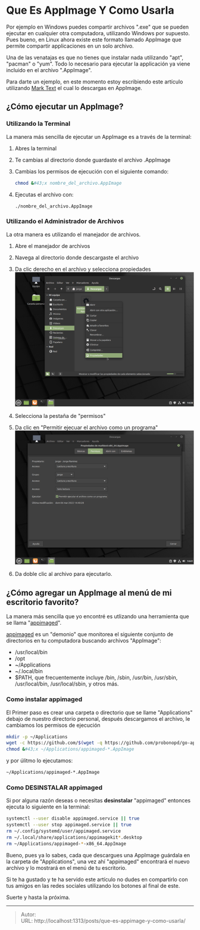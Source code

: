 # Que Es AppImage Y Como Usarla


Por ejemplo en Windows puedes compartir archivos &#34;.exe&#34; que se pueden ejecutar en cualquier otra computadora, utilizando Windows por supuesto. Pues bueno, en Linux ahora existe este formato llamado AppImage que permite compartir applicaciones en un solo archivo.

Una de las venatajas es que no tienes que instalar nada utilizando &#34;apt&#34;, &#34;pacman&#34; o &#34;yum&#34;. Todo lo necesario para ejecutar la applicación ya viene incluido en el archivo &#34;.AppImage&#34;.

Para darte un ejemplo, en este momento estoy escribiendo este artículo utilizando [Mark Text](https://marktext.app/) el cual lo descargas en AppImage.

## ¿Cómo ejecutar un AppImage?

### Utilizando la Terminal

La manera más sencilla de ejecutar un AppImage es a través de la terminal:

1. Abres la terminal

2. Te cambias al directorio donde guardaste el archivo .AppImage

3. Cambias los permisos de ejecución con el siguiente comando:
   
   ```bash
   chmod &#43;x nombre_del_archivo.AppImage
   ```

4. Ejecutas el archivo con:
   
   ```bash
   ./nombre_del_archivo.AppImage
   ```

### Utilizando el Administrador de Archivos

La otra manera es utilizando el manejador de archivos.

1. Abre el manejador de archivos

2. Navega al directorio donde descargaste el archivo

3. Da clic derecho en el archivo y selecciona propiedades
   ![imagen aqui](/images/posts/appimage/appimage-cambiar-propiedades.png)

4. Selecciona la pestaña de &#34;permisos&#34;

5. Da clic en &#34;Permitir ejecuar el archivo como un programa&#34;
   ![](/images/posts/appimage/appimage-permitir-ehjecutar-archivo.png)

6. Da doble clic al archivo para ejecutarlo.

## ¿Cómo agregar un AppImage al menú de mi escritorio favorito?

La manera más sencilla que yo encontré es utlizando una herramienta que se llama &#34;[appimaged](https://github.com/probonopd/go-appimage/blob/master/src/appimaged/README.md)&#34;. 

[appimaged](https://github.com/probonopd/go-appimage/blob/master/src/appimaged/README.md) es un &#34;demonio&#34; que monitorea el siguiente conjunto de directorios en tu computadora buscando archivos &#34;AppImage&#34;:

- /usr/local/bin
- /opt
- ~/Applications
- ~/.local/bin
- $PATH, que frecuentemente incluye /bin, /sbin, /usr/bin, /usr/sbin, /usr/local/bin, /usr/local/sbin, y otros más.

### Como instalar appimaged

El Primer paso es crear una carpeta o directorio que se llame &#34;Applications&#34; debajo de nuestro directorio personal, después descargamos el archivo, le cambiamos los permisos de ejecución

```bash
mkdir -p ~/Applications
wget -c https://github.com/$(wget -q https://github.com/probonopd/go-appimage/releases -O - | grep &#34;appimaged-.*-x86_64.AppImage&#34; | head -n 1 | cut -d &#39;&#34;&#39; -f 2) -P ~/Applications/
chmod &#43;x ~/Applications/appimaged-*.AppImage
```

y por úlitmo lo ejecutamos:

```bash
~/Applications/appimaged-*.AppImage
```

### Como DESINSTALAR appimaged

Si por alguna razón deseas o necesitas **desinstalar** &#34;appimaged&#34; entonces ejecuta lo siguiente en la terminal:

```bash
systemctl --user disable appimaged.service || true
systemctl --user stop appimaged.service || true
rm ~/.config/systemd/user/appimaged.service
rm ~/.local/share/applications/appimagekit*.desktop
rm ~/Applications/appimaged-*-x86_64.AppImage
```

Bueno, pues ya lo sabes, cada que descargues una AppImage guárdala en la carpeta de &#34;Applications&#34;, una vez ahí &#34;appimaged&#34; encontrará el nuevo archivo y lo mostrará en el menú de tu escritorio.

Si te ha gustado y te ha servido este artículo no dudes en compartirlo con tus amigos en las redes sociales utilizando los botones al final de este.

Suerte y hasta la próxima.


---

> Autor:   
> URL: http://localhost:1313/posts/que-es-appimage-y-como-usarla/  


